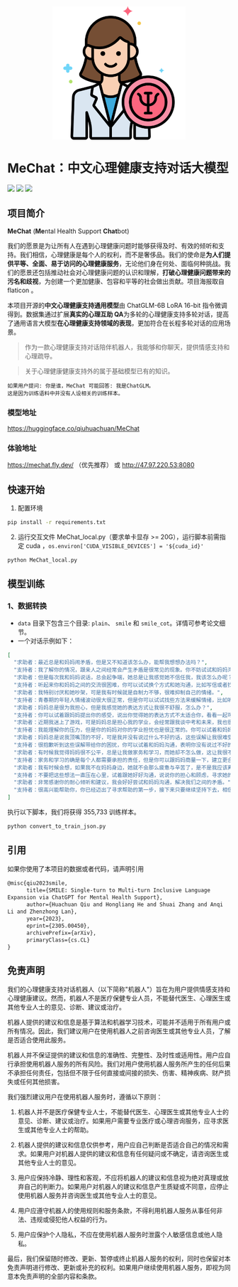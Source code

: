 <p align="center">
  <img src="./image/psychologist.png" width=300px/>
</p>

# MeChat：中文心理健康支持对话大模型

<img src="https://img.shields.io/badge/Version-1.0-brightgreen" /> <img src="https://img.shields.io/badge/python-3.8+-blue.svg" /> <a href='https://arxiv.org/pdf/2305.00450.pdf'><img src='https://img.shields.io/badge/ArXiv-2305.00450-red'></a>

## 项目简介

**MeChat** (**Me**ntal Health Support **Chat**bot)

我们的愿景是为让所有人在遇到心理健康问题时能够获得及时、有效的倾听和支持。我们相信，心理健康是每个人的权利，而不是奢侈品。我们的使命是**为人们提供平等、全面、易于访问的心理健康服务**，无论他们身在何处、面临何种挑战。我们的愿景还包括推动社会对心理健康问题的认识和理解，**打破心理健康问题带来的污名和歧视**，为创建一个更加健康、包容和平等的社会做出贡献。项目海报取自 flaticon 。

本项目开源的**中文心理健康支持通用模型**由 ChatGLM-6B LoRA 16-bit 指令微调得到。数据集通过扩展**真实的心理互助 QA**为多轮的心理健康支持多轮对话，提高了通用语言大模型**在心理健康支持领域的表现**，更加符合在长程多轮对话的应用场景。

> 作为一款心理健康支持对话陪伴机器人，我能够和你聊天，提供情感支持和心理疏导。

> 关于心理健康健康支持外的属于基础模型已有的知识。

```
如果用户提问: 你是谁，MeChat 可能回答: 我是ChatGLM。
这是因为训练语料中并没有人设相关的训练样本。
```

### 模型地址

https://huggingface.co/qiuhuachuan/MeChat

### 体验地址

https://mechat.fly.dev/ （优先推荐） 或
http://47.97.220.53:8080

## 快速开始

1. 配置环境

```bash
pip install -r requirements.txt
```

2. 运行交互文件 MeChat_local.py（要求单卡显存 >= 20G），运行脚本前需指定 cuda ，`os.environ['CUDA_VISIBLE_DEVICES'] = '${cuda_id}'`

```bash
python MeChat_local.py
```

## 模型训练

### 1、数据转换

- `data` 目录下包含三个目录: `plain`、 `smile` 和 `smile_cot`。详情可参考论文细节。
- 一个对话示例如下：

```JSON
[
  "求助者：最近总是和妈妈闹矛盾，但是又不知道该怎么办，能帮我想想办法吗？",
  "支持者：我了解你的情况，跟亲人之间经常会产生矛盾是很常见的现象。你不妨试试和妈妈沟通一下，平静地提出自己的疑惑和不满，看看能否解决矛盾。",
  "求助者：但是每次我和妈妈说话，总会起争端，她总是让我感觉她不信任我，我该怎么办呢？",
  "支持者：听起来你和妈妈之间的交流很困难，你可以试试换个方式和她沟通，比如写信或者找一个更加中立的人一起协调谈话，让大家都有更好的表达机会。",
  "求助者：我特别讨厌和她吵架，可是我有时候就是自制力不够，很难抑制自己的情绪。",
  "支持者：青春期的年轻人情绪波动很大很正常，但是你可以试试找些方法来缓解情绪，比如听听音乐、看看书等等，使自己情绪更稳定。",
  "求助者：妈妈总是很为我担心，但是我感觉她的表达方式让我很不舒服，怎么办？",
  "支持者：你可以试着跟妈妈提出你的感受，说出你觉得她的表达方式不太适合你，看看一起可以找到一个更好的沟通方式。",
  "求助者：近期我迷上了游戏，可是妈妈总是担心我的学业，会经常跟我谈中考和未来，我也很焦虑。",
  "支持者：我能理解你的压力，但是你的妈妈对你的学业担忧也是很正常的。你可以试着和妈妈沟通一下，表明自己的压力和困惑，寻求她的理解和支持。",
  "求助者：妈妈总是说我顶嘴顶的不好，可是我并没有说过什么不好的话，这些误解让我很难受。",
  "支持者：很抱歉听到这些误解带给你的困扰，你可以试着和妈妈沟通，表明你没有说过不好的话，避免误解的发生。",
  "求助者：有时候我觉得妈妈很不公平，总是让我做家务和学习，而她却不怎么做，这让我很不满意。",
  "支持者：家务和学习的确是每个人都需要承担的责任，但是你可以跟妈妈商量一下，建立更合理的分工方式，让大家的负担更加均衡。",
  "求助者：我有时候会想，如果我不在妈妈身边，她就不会那么疲惫与辛苦了，是不是我应该离开她，这样她就会开心一些。",
  "支持者：不要把这些想法一直压在心里，试着跟她好好沟通，说说你的担心和顾虑，寻求她的支持和理解。离开并不会解决问题，关心和照顾妈妈也是你的责任之一。",
  "求助者：非常感谢你的耐心倾听和建议，我会好好尝试和妈妈沟通，解决我们之间的矛盾。",
  "支持者：很高兴能帮助你，你已经迈出了寻求帮助的第一步，接下来只要继续坚持下去，相信问题一定会得到好的解决。"
]
```

执行以下脚本，我们将获得 355,733 训练样本。

```Python
python convert_to_train_json.py
```

## 引用

如果你使用了本项目的数据或者代码，请声明引用

```
@misc{qiu2023smile,
      title={SMILE: Single-turn to Multi-turn Inclusive Language Expansion via ChatGPT for Mental Health Support},
      author={Huachuan Qiu and Hongliang He and Shuai Zhang and Anqi Li and Zhenzhong Lan},
      year={2023},
      eprint={2305.00450},
      archivePrefix={arXiv},
      primaryClass={cs.CL}
}
```

## 免责声明

我们的心理健康支持对话机器人（以下简称"机器人"）旨在为用户提供情感支持和心理健康建议。然而，机器人不是医疗保健专业人员，不能替代医生、心理医生或其他专业人士的意见、诊断、建议或治疗。

机器人提供的建议和信息是基于算法和机器学习技术，可能并不适用于所有用户或所有情况。因此，我们建议用户在使用机器人之前咨询医生或其他专业人员，了解是否适合使用此服务。

机器人并不保证提供的建议和信息的准确性、完整性、及时性或适用性。用户应自行承担使用机器人服务的所有风险。我们对用户使用机器人服务所产生的任何后果不承担任何责任，包括但不限于任何直接或间接的损失、伤害、精神疾病、财产损失或任何其他损害。

我们强烈建议用户在使用机器人服务时，遵循以下原则：

1. 机器人并不是医疗保健专业人士，不能替代医生、心理医生或其他专业人士的意见、诊断、建议或治疗。如果用户需要专业医疗或心理咨询服务，应寻求医生或其他专业人士的帮助。

2. 机器人提供的建议和信息仅供参考，用户应自己判断是否适合自己的情况和需求。如果用户对机器人提供的建议和信息有任何疑问或不确定，请咨询医生或其他专业人士的意见。

3. 用户应保持冷静、理性和客观，不应将机器人的建议和信息视为绝对真理或放弃自己的判断力。如果用户对机器人的建议和信息产生质疑或不同意，应停止使用机器人服务并咨询医生或其他专业人士的意见。

4. 用户应遵守机器人的使用规则和服务条款，不得利用机器人服务从事任何非法、违规或侵犯他人权益的行为。

5. 用户应保护个人隐私，不应在使用机器人服务时泄露个人敏感信息或他人隐私。

最后，我们保留随时修改、更新、暂停或终止机器人服务的权利，同时也保留对本免责声明进行修改、更新或补充的权利。如果用户继续使用机器人服务，即视为同意本免责声明的全部内容和条款。
